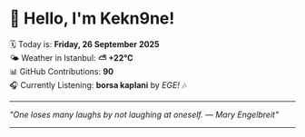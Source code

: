 # 👋 Hello, I'm Kekn9ne!

🗓️ Today is: **Friday, 26 September 2025**  
🌤️ Weather in Istanbul: **⛅️  +22°C**  
📊 GitHub Contributions: **90**  
🎧 Currently Listening: **borsa kaplani** by *EGE!* 🎶

---

_"One loses many laughs by not laughing at oneself. — *Mary Engelbreit*"_

---
